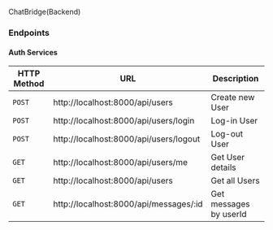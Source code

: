 ChatBridge(Backend)


### Endpoints 

#### Auth Services
|HTTP Method|URL|Description|
|---|---|---|
|`POST`|http://localhost:8000/api/users | Create new User |
|`POST`|http://localhost:8000/api/users/login | Log-in User |
|`POST`|http://localhost:8000/api/users/logout | Log-out User |
|`GET`|http://localhost:8000/api/users/me | Get User details |
|`GET`|http://localhost:8000/api/users | Get all Users |
|`GET`|http://localhost:8000/api/messages/:id | Get messages by userId |

